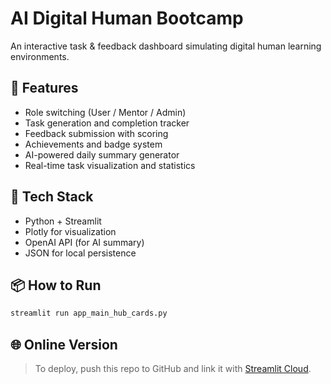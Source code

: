 # AI Digital Human Bootcamp

An interactive task & feedback dashboard simulating digital human learning environments.

## 🧠 Features

- Role switching (User / Mentor / Admin)
- Task generation and completion tracker
- Feedback submission with scoring
- Achievements and badge system
- AI-powered daily summary generator
- Real-time task visualization and statistics

## 🚀 Tech Stack

- Python + Streamlit
- Plotly for visualization
- OpenAI API (for AI summary)
- JSON for local persistence

## 📦 How to Run

```bash
streamlit run app_main_hub_cards.py
```

## 🌐 Online Version

> To deploy, push this repo to GitHub and link it with [Streamlit Cloud](https://streamlit.io/cloud).